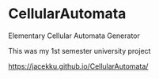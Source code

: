 # CellularAutomata
Elementary Cellular Automata Generator

This was my 1st semester university project

https://jacekku.github.io/CellularAutomata/

